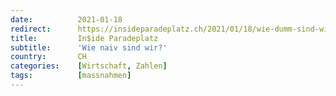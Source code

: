 ```yaml
---
date:          2021-01-18
redirect:      https://insideparadeplatz.ch/2021/01/18/wie-dumm-sind-wir/
title:         In$ide Paradeplatz
subtitle:      'Wie naiv sind wir?'
country:       CH
categories:    [Wirtschaft, Zahlen]
tags:          [massnahmen]
---
```

